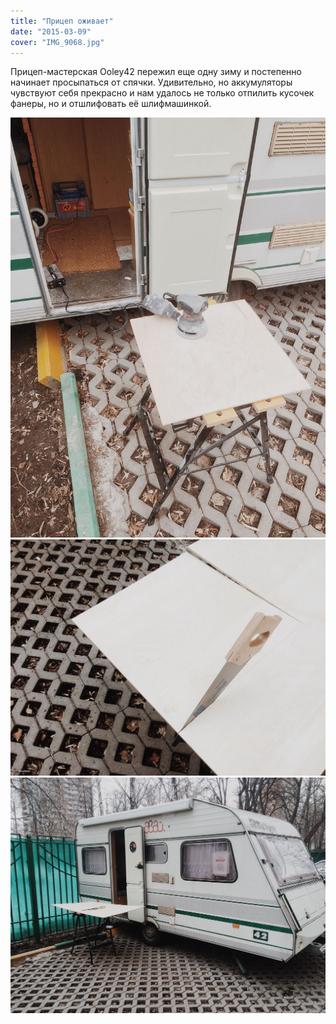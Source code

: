```yaml
---
title: "Прицеп оживает"
date: "2015-03-09"
cover: "IMG_9068.jpg"
---
```


Прицеп-мастерская Ooley42 пережил еще одну зиму и постепенно начинает просыпаться от спячки. Удивительно, но аккумуляторы чувствуют себя прекрасно и нам удалось не только отпилить кусочек фанеры, но и отшлифовать её шлифмашинкой.

![](./IMG_9066.jpg)
![](./IMG_9067.jpg)
![](./IMG_9068.jpg)